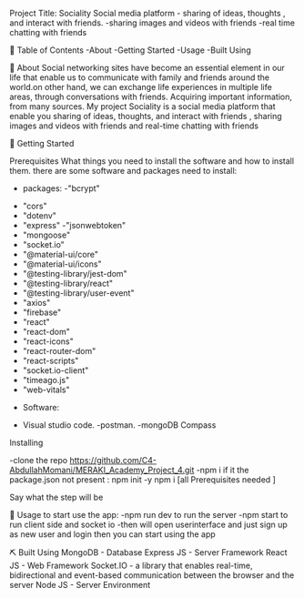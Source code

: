 Project Title: Sociality
Social media platform
- sharing of ideas, thoughts , and interact with friends.
-sharing images and videos with friends
-real time chatting with friends

📝 Table of Contents
-About
-Getting Started
-Usage
-Built Using

🧐 About
Social networking sites have become an essential element in our life that enable us to communicate with family and friends around the world.on other hand, we can exchange life experiences in multiple life areas, through conversations with friends. Acquiring important information, from many sources.
My project Sociality is a social media platform that enable you sharing of ideas, thoughts, and interact with friends
, sharing images and videos with friends and real-time chatting with friends

🏁 Getting Started

Prerequisites
What things you need to install the software and how to install them.
there are some software and packages need to install:

- packages:
  -"bcrypt"

* "cors"
* "dotenv"
* "express"
  -"jsonwebtoken"
* "mongoose"
* "socket.io"
* "@material-ui/core"
* "@material-ui/icons"
* "@testing-library/jest-dom"
* "@testing-library/react"
* "@testing-library/user-event"
* "axios"
* "firebase"
* "react"
* "react-dom"
* "react-icons"
* "react-router-dom"
* "react-scripts"
* "socket.io-client"
* "timeago.js"
* "web-vitals"

- Software:

* Visual studio code.
  -postman.
  -mongoDB Compass

Installing

-clone the repo https://github.com/C4-AbdullahMomani/MERAKI_Academy_Project_4.git
-npm i
if it the package.json not present :
npm init -y
npm i [all Prerequisites needed ]

Say what the step will be

🎈 Usage
to start use the app:
-npm run dev to run the server
-npm start to run client side and socket io
-then will open userinterface and just sign up as new user and login
then you can start using the app

⛏️ Built Using
MongoDB - Database
Express JS - Server Framework
React JS - Web Framework
Socket.IO - a library that enables real-time, bidirectional and event-based communication between the browser and the server
Node JS - Server Environment
